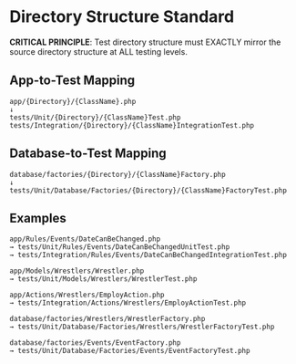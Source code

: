 # Directory Structure Standard

**CRITICAL PRINCIPLE**: Test directory structure must EXACTLY mirror the source directory structure at ALL testing levels.

## App-to-Test Mapping
```
app/{Directory}/{ClassName}.php
↓
tests/Unit/{Directory}/{ClassName}Test.php
tests/Integration/{Directory}/{ClassName}IntegrationTest.php
```

## Database-to-Test Mapping
```
database/factories/{Directory}/{ClassName}Factory.php
↓
tests/Unit/Database/Factories/{Directory}/{ClassName}FactoryTest.php
```

## Examples
```
app/Rules/Events/DateCanBeChanged.php
→ tests/Unit/Rules/Events/DateCanBeChangedUnitTest.php
→ tests/Integration/Rules/Events/DateCanBeChangedIntegrationTest.php

app/Models/Wrestlers/Wrestler.php
→ tests/Unit/Models/Wrestlers/WrestlerTest.php

app/Actions/Wrestlers/EmployAction.php
→ tests/Integration/Actions/Wrestlers/EmployActionTest.php

database/factories/Wrestlers/WrestlerFactory.php
→ tests/Unit/Database/Factories/Wrestlers/WrestlerFactoryTest.php

database/factories/Events/EventFactory.php
→ tests/Unit/Database/Factories/Events/EventFactoryTest.php
```
